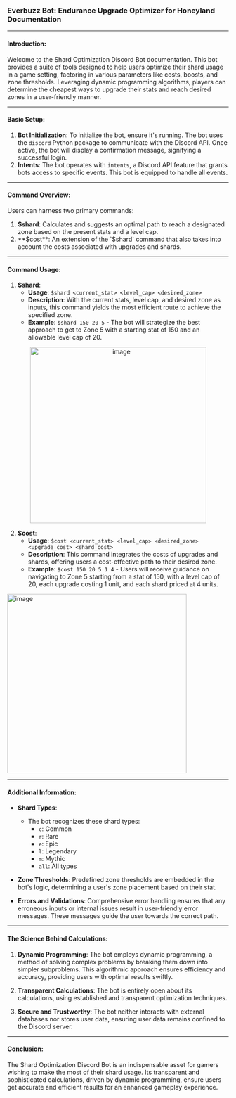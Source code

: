 ### Everbuzz Bot: Endurance Upgrade Optimizer for Honeyland Documentation

---

#### Introduction:

Welcome to the Shard Optimization Discord Bot documentation. This bot provides a suite of tools designed to help users optimize their shard usage in a game setting, factoring in various parameters like costs, boosts, and zone thresholds. Leveraging dynamic programming algorithms, players can determine the cheapest ways to upgrade their stats and reach desired zones in a user-friendly manner.

---

#### Basic Setup:

1. **Bot Initialization**: To initialize the bot, ensure it's running. The bot uses the `discord` Python package to communicate with the Discord API. Once active, the bot will display a confirmation message, signifying a successful login.
2. **Intents**: The bot operates with `intents`, a Discord API feature that grants bots access to specific events. This bot is equipped to handle all events.

---

#### Command Overview:

Users can harness two primary commands:

1. **$shard**: Calculates and suggests an optimal path to reach a designated zone based on the present stats and a level cap.
2. **$cost**: An extension of the `$shard` command that also takes into account the costs associated with upgrades and shards.

---

#### Command Usage:

1. **$shard**: 
   - **Usage**: `$shard <current_stat> <level_cap> <desired_zone>`
   - **Description**: With the current stats, level cap, and desired zone as inputs, this command yields the most efficient route to achieve the specified zone.
   - **Example**: `$shard 150 20 5` - The bot will strategize the best approach to get to Zone 5 with a starting stat of 150 and an allowable level cap of 20.
<p align="center">
<img width="401" alt="image" src="https://github.com/100xstudios/EverbuzzBot/assets/48356842/a1196336-c9a2-44c4-b7db-95fc16c4ed5e">
</p>


2. **$cost**:
   - **Usage**: `$cost <current_stat> <level_cap> <desired_zone> <upgrade_cost> <shard_cost>`
   - **Description**: This command integrates the costs of upgrades and shards, offering users a cost-effective path to their desired zone.
   - **Example**: `$cost 150 20 5 1 4` - Users will receive guidance on navigating to Zone 5 starting from a stat of 150, with a level cap of 20, each upgrade costing 1 unit, and each shard priced at 4 units.
<img width="408" alt="image" src="https://github.com/100xstudios/EverbuzzBot/assets/48356842/42f30cea-6461-485f-816b-9d57c24e73b9">

---

#### Additional Information:

- **Shard Types**:
  - The bot recognizes these shard types:
    - `c`: Common
    - `r`: Rare
    - `e`: Epic
    - `l`: Legendary
    - `m`: Mythic
    - `all`: All types

- **Zone Thresholds**: Predefined zone thresholds are embedded in the bot's logic, determining a user's zone placement based on their stat.

- **Errors and Validations**: Comprehensive error handling ensures that any erroneous inputs or internal issues result in user-friendly error messages. These messages guide the user towards the correct path.

---

#### The Science Behind Calculations:

1. **Dynamic Programming**: The bot employs dynamic programming, a method of solving complex problems by breaking them down into simpler subproblems. This algorithmic approach ensures efficiency and accuracy, providing users with optimal results swiftly.

2. **Transparent Calculations**: The bot is entirely open about its calculations, using established and transparent optimization techniques. 

3. **Secure and Trustworthy**: The bot neither interacts with external databases nor stores user data, ensuring user data remains confined to the Discord server.

---

#### Conclusion:

The Shard Optimization Discord Bot is an indispensable asset for gamers wishing to make the most of their shard usage. Its transparent and sophisticated calculations, driven by dynamic programming, ensure users get accurate and efficient results for an enhanced gameplay experience.
